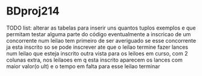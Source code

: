BDproj214
=========

TODO list:
alterar as tabelas para inserir uns quantos tuplos exemplos e que permitam testar alguma parte do código eventualmente
a inscricao de um concorrente num leilao tem primeiro de ser averiguado se esse concorrente ja esta inscrito
so se pode inscrever ate que o leilao termine
fazer lances num leilao que esteja inscrito
outra vista para os leiloes em curso, com 2 colunas extra, nos leilaoes em q esta inscrito aparecem os lances com maior valor(o ult) e o tempo em falta para esse leilao terminar